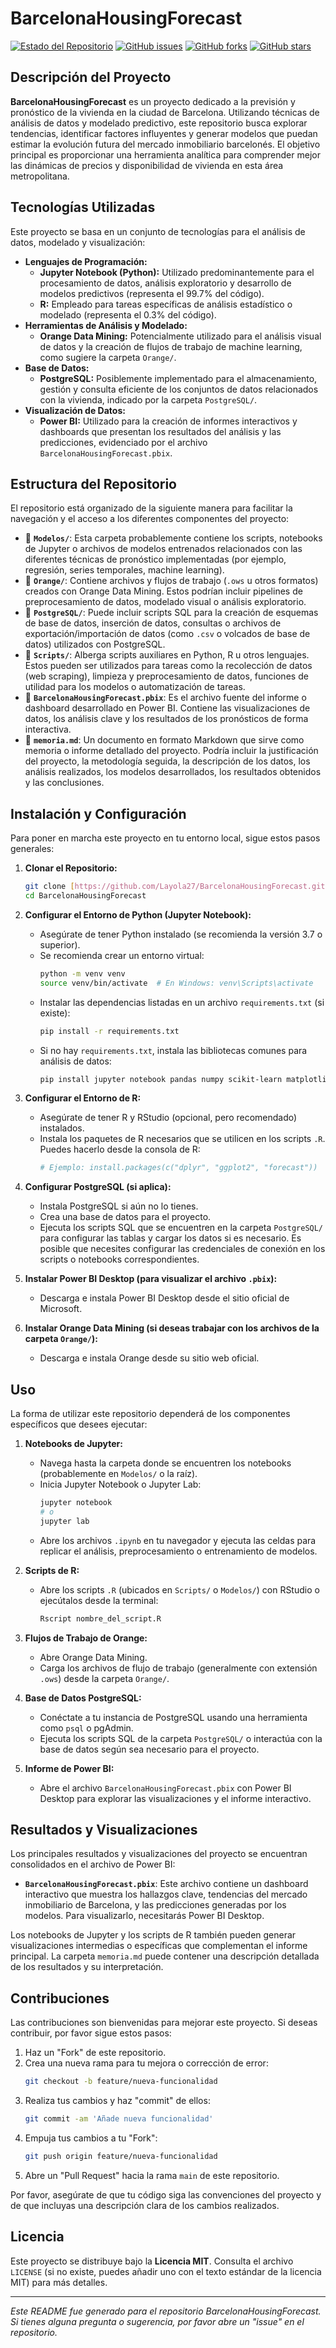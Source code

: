 # BarcelonaHousingForecast

[![Estado del Repositorio](https://img.shields.io/badge/estado-activo-green.svg)](https://github.com/Layola27/BarcelonaHousingForecast/)
[![GitHub issues](https://img.shields.io/github/issues/Layola27/BarcelonaHousingForecast.svg)](https://github.com/Layola27/BarcelonaHousingForecast/issues)
[![GitHub forks](https://img.shields.io/github/forks/Layola27/BarcelonaHousingForecast.svg)](https://github.com/Layola27/BarcelonaHousingForecast/network)
[![GitHub stars](https://img.shields.io/github/stars/Layola27/BarcelonaHousingForecast.svg)](https://github.com/Layola27/BarcelonaHousingForecast/stargazers)

## Descripción del Proyecto

**BarcelonaHousingForecast** es un proyecto dedicado a la previsión y pronóstico de la vivienda en la ciudad de Barcelona. Utilizando técnicas de análisis de datos y modelado predictivo, este repositorio busca explorar tendencias, identificar factores influyentes y generar modelos que puedan estimar la evolución futura del mercado inmobiliario barcelonés. El objetivo principal es proporcionar una herramienta analítica para comprender mejor las dinámicas de precios y disponibilidad de vivienda en esta área metropolitana.

## Tecnologías Utilizadas

Este proyecto se basa en un conjunto de tecnologías para el análisis de datos, modelado y visualización:

* **Lenguajes de Programación:**
    * **Jupyter Notebook (Python):** Utilizado predominantemente para el procesamiento de datos, análisis exploratorio y desarrollo de modelos predictivos (representa el 99.7% del código).
    * **R:** Empleado para tareas específicas de análisis estadístico o modelado (representa el 0.3% del código).
* **Herramientas de Análisis y Modelado:**
    * **Orange Data Mining:** Potencialmente utilizado para el análisis visual de datos y la creación de flujos de trabajo de machine learning, como sugiere la carpeta `Orange/`.
* **Base de Datos:**
    * **PostgreSQL:** Posiblemente implementado para el almacenamiento, gestión y consulta eficiente de los conjuntos de datos relacionados con la vivienda, indicado por la carpeta `PostgreSQL/`.
* **Visualización de Datos:**
    * **Power BI:** Utilizado para la creación de informes interactivos y dashboards que presentan los resultados del análisis y las predicciones, evidenciado por el archivo `BarcelonaHousingForecast.pbix`.

## Estructura del Repositorio

El repositorio está organizado de la siguiente manera para facilitar la navegación y el acceso a los diferentes componentes del proyecto:

* 📁 **`Modelos/`**: Esta carpeta probablemente contiene los scripts, notebooks de Jupyter o archivos de modelos entrenados relacionados con las diferentes técnicas de pronóstico implementadas (por ejemplo, regresión, series temporales, machine learning).
* 📁 **`Orange/`**: Contiene archivos y flujos de trabajo (`.ows` u otros formatos) creados con Orange Data Mining. Estos podrían incluir pipelines de preprocesamiento de datos, modelado visual o análisis exploratorio.
* 📁 **`PostgreSQL/`**: Puede incluir scripts SQL para la creación de esquemas de base de datos, inserción de datos, consultas o archivos de exportación/importación de datos (como `.csv` o volcados de base de datos) utilizados con PostgreSQL.
* 📁 **`Scripts/`**: Alberga scripts auxiliares en Python, R u otros lenguajes. Estos pueden ser utilizados para tareas como la recolección de datos (web scraping), limpieza y preprocesamiento de datos, funciones de utilidad para los modelos o automatización de tareas.
* 📄 **`BarcelonaHousingForecast.pbix`**: Es el archivo fuente del informe o dashboard desarrollado en Power BI. Contiene las visualizaciones de datos, los análisis clave y los resultados de los pronósticos de forma interactiva.
* 📄 **`memoria.md`**: Un documento en formato Markdown que sirve como memoria o informe detallado del proyecto. Podría incluir la justificación del proyecto, la metodología seguida, la descripción de los datos, los análisis realizados, los modelos desarrollados, los resultados obtenidos y las conclusiones.

## Instalación y Configuración

Para poner en marcha este proyecto en tu entorno local, sigue estos pasos generales:

1.  **Clonar el Repositorio:**
    ```bash
    git clone [https://github.com/Layola27/BarcelonaHousingForecast.git](https://github.com/Layola27/BarcelonaHousingForecast.git)
    cd BarcelonaHousingForecast
    ```

2.  **Configurar el Entorno de Python (Jupyter Notebook):**
    * Asegúrate de tener Python instalado (se recomienda la versión 3.7 o superior).
    * Se recomienda crear un entorno virtual:
        ```bash
        python -m venv venv
        source venv/bin/activate  # En Windows: venv\Scripts\activate
        ```
    * Instalar las dependencias listadas en un archivo `requirements.txt` (si existe):
        ```bash
        pip install -r requirements.txt
        ```
    * Si no hay `requirements.txt`, instala las bibliotecas comunes para análisis de datos:
        ```bash
        pip install jupyter notebook pandas numpy scikit-learn matplotlib seaborn
        ```

3.  **Configurar el Entorno de R:**
    * Asegúrate de tener R y RStudio (opcional, pero recomendado) instalados.
    * Instala los paquetes de R necesarios que se utilicen en los scripts `.R`. Puedes hacerlo desde la consola de R:
        ```R
        # Ejemplo: install.packages(c("dplyr", "ggplot2", "forecast"))
        ```

4.  **Configurar PostgreSQL (si aplica):**
    * Instala PostgreSQL si aún no lo tienes.
    * Crea una base de datos para el proyecto.
    * Ejecuta los scripts SQL que se encuentren en la carpeta `PostgreSQL/` para configurar las tablas y cargar los datos si es necesario. Es posible que necesites configurar las credenciales de conexión en los scripts o notebooks correspondientes.

5.  **Instalar Power BI Desktop (para visualizar el archivo `.pbix`):**
    * Descarga e instala Power BI Desktop desde el sitio oficial de Microsoft.

6.  **Instalar Orange Data Mining (si deseas trabajar con los archivos de la carpeta `Orange/`):**
    * Descarga e instala Orange desde su sitio web oficial.

## Uso

La forma de utilizar este repositorio dependerá de los componentes específicos que desees ejecutar:

1.  **Notebooks de Jupyter:**
    * Navega hasta la carpeta donde se encuentren los notebooks (probablemente en `Modelos/` o la raíz).
    * Inicia Jupyter Notebook o Jupyter Lab:
        ```bash
        jupyter notebook
        # o
        jupyter lab
        ```
    * Abre los archivos `.ipynb` en tu navegador y ejecuta las celdas para replicar el análisis, preprocesamiento o entrenamiento de modelos.

2.  **Scripts de R:**
    * Abre los scripts `.R` (ubicados en `Scripts/` o `Modelos/`) con RStudio o ejecútalos desde la terminal:
        ```bash
        Rscript nombre_del_script.R
        ```

3.  **Flujos de Trabajo de Orange:**
    * Abre Orange Data Mining.
    * Carga los archivos de flujo de trabajo (generalmente con extensión `.ows`) desde la carpeta `Orange/`.

4.  **Base de Datos PostgreSQL:**
    * Conéctate a tu instancia de PostgreSQL usando una herramienta como `psql` o pgAdmin.
    * Ejecuta los scripts SQL de la carpeta `PostgreSQL/` o interactúa con la base de datos según sea necesario para el proyecto.

5.  **Informe de Power BI:**
    * Abre el archivo `BarcelonaHousingForecast.pbix` con Power BI Desktop para explorar las visualizaciones y el informe interactivo.

## Resultados y Visualizaciones

Los principales resultados y visualizaciones del proyecto se encuentran consolidados en el archivo de Power BI:

* **`BarcelonaHousingForecast.pbix`**: Este archivo contiene un dashboard interactivo que muestra los hallazgos clave, tendencias del mercado inmobiliario de Barcelona, y las predicciones generadas por los modelos. Para visualizarlo, necesitarás Power BI Desktop.

Los notebooks de Jupyter y los scripts de R también pueden generar visualizaciones intermedias o específicas que complementan el informe principal. La carpeta `memoria.md` puede contener una descripción detallada de los resultados y su interpretación.

## Contribuciones

Las contribuciones son bienvenidas para mejorar este proyecto. Si deseas contribuir, por favor sigue estos pasos:

1.  Haz un "Fork" de este repositorio.
2.  Crea una nueva rama para tu mejora o corrección de error:
    ```bash
    git checkout -b feature/nueva-funcionalidad
    ```
3.  Realiza tus cambios y haz "commit" de ellos:
    ```bash
    git commit -am 'Añade nueva funcionalidad'
    ```
4.  Empuja tus cambios a tu "Fork":
    ```bash
    git push origin feature/nueva-funcionalidad
    ```
5.  Abre un "Pull Request" hacia la rama `main` de este repositorio.

Por favor, asegúrate de que tu código siga las convenciones del proyecto y de que incluyas una descripción clara de los cambios realizados.

## Licencia

Este proyecto se distribuye bajo la **Licencia MIT**. Consulta el archivo `LICENSE` (si no existe, puedes añadir uno con el texto estándar de la licencia MIT) para más detalles.

---

*Este README fue generado para el repositorio BarcelonaHousingForecast. Si tienes alguna pregunta o sugerencia, por favor abre un "issue" en el repositorio.*
